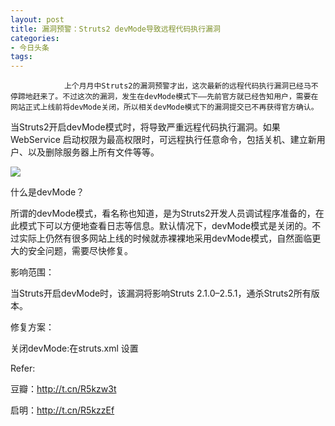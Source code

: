 ```yaml
---
layout: post
title: 漏洞预警：Struts2 devMode导致远程代码执行漏洞
categories:
- 今日头条
tags:
---
```

				上个月月中Struts2的漏洞预警才出，这次最新的远程代码执行漏洞已经马不停蹄地赶来了。不过这次的漏洞，发生在devMode模式下——先前官方就已经告知用户，需要在网站正式上线前将devMode关闭，所以相关devMode模式下的漏洞提交已不再获得官方确认。

当Struts2开启devMode模式时，将导致严重远程代码执行漏洞。如果WebService 启动权限为最高权限时，可远程执行任意命令，包括关机、建立新用户、以及删除服务器上所有文件等等。

![](http://p1.pstatp.com/large/a7800043845da11f01d)

什么是devMode？

所谓的devMode模式，看名称也知道，是为Struts2开发人员调试程序准备的，在此模式下可以方便地查看日志等信息。默认情况下，devMode模式是关闭的。不过实际上仍然有很多网站上线的时候就赤裸裸地采用devMode模式，自然面临更大的安全问题，需要尽快修复。

影响范围：

当Struts开启devMode时，该漏洞将影响Struts 2.1.0–2.5.1，通杀Struts2所有版本。

修复方案：

关闭devMode:在struts.xml 设置

<constant name="struts.devMode" value="false" />

Refer:

豆瓣：http://t.cn/R5kzw3t

启明：http://t.cn/R5kzzEf